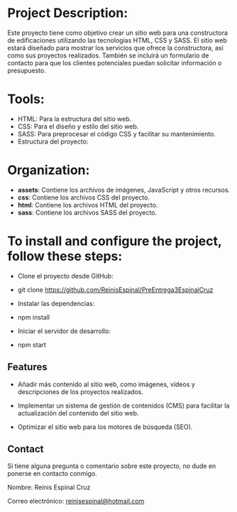 # Project Description:

Este proyecto tiene como objetivo crear un sitio web para una constructora de edificaciones utilizando las tecnologías HTML, CSS y SASS. El sitio web estará diseñado para mostrar los servicios que ofrece la constructora, así como sus proyectos realizados. También se incluirá un formulario de contacto para que los clientes potenciales puedan solicitar información o presupuesto.

# Tools:

- HTML: Para la estructura del sitio web.
- CSS: Para el diseño y estilo del sitio web.
- SASS: Para preprocesar el código CSS y facilitar su mantenimiento.
- Estructura del proyecto:

# Organization:

- **assets**: Contiene los archivos de imágenes, JavaScript y otros recursos.
- **css**: Contiene los archivos CSS del proyecto.
- **html**: Contiene los archivos HTML del proyecto.
- **sass**: Contiene los archivos SASS del proyecto.
# To install and configure the project, follow these steps:

- Clone el proyecto desde GitHub:

- git clone
https://github.com/ReinisEspinal/PreEntrega3EspinalCruz

- Instalar las dependencias:

- npm install

- Iniciar el servidor de desarrollo:

- npm start
  
## Features

- Añadir más contenido al sitio web, como imágenes, vídeos y descripciones de los proyectos realizados.

- Implementar un sistema de gestión de contenidos (CMS) para facilitar la actualización del contenido del sitio web.

- Optimizar el sitio web para los motores de búsqueda (SEO).

## Contact
Si tiene alguna pregunta o comentario sobre este proyecto, no dude en ponerse en contacto conmigo.

Nombre: Reinis Espinal Cruz

Correo electrónico: reinisespinal@hotmail.com